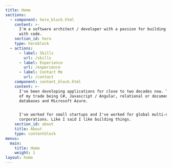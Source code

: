 ```yaml
---
title: Home
sections:
  - component: hero_block.html
    content: >-
      I'm a software architect / developer with a passion for building things
      with code.
    section_id: hero
    type: heroblock
  - actions:
      - label: Skills
        url: /skills
      - label: Experience
        url: /experience
      - label: Contact Me
        url: /contact
    component: content_block.html
    content: >-
      I've been developing applications for close to two decades now. The tools
      of my trade being C#, Javascript / Angular, relational or document
      databases and Microsoft Azure.


      I've worked for small startups and I've worked for global multi-national
      corporations. Like I said I like building things.
    section_id: about
    title: About
    type: contentblock
menus:
  main:
    title: Home
    weight: 1
layout: home
---
```


